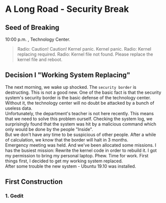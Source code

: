 # A Long Road - Security Break



## Seed of Breaking

   10:00 p.m. , Technology Center.  

> Radio: Caution! Caution! Kernel panic. Kernel panic. 
> Radio: Kernel replacing required. 
> Radio: Kernel file not found. Please replace the kernel file and reboot.



## Decision I "Working System Replacing"

   The next morning, we wake up shocked. The `security border` is destructing. This is not a good new. One of the basic fact is that the security system's security border is the basic defense of the technology center. Without it, the technology center will no doubt be attacked by a bunch of useless data.  
   Unfortunately, the department's teacher is not here recently. This means that we need to solve this problem ourself. Checking the system log, we surprisingly found that the system was hit by a malicious command which only would be done by the people "Inside".  
   But we don't have any time to be suspicious of other people. After a while of calculation, we know that the border will halt in 3 months.  
   Emergency meeting was held. And we've been allocated some missions. I has the busiest mission: Rewrite the kernel code in order to rebuild it. I got my permission to bring my personal laptop. Phew. Time for work. First things first, I decided to get my working system replaced.  
   After some trouble the new system - Ubuntu 19.10 was installed.



## First Construction

### 1. Gedit

   

